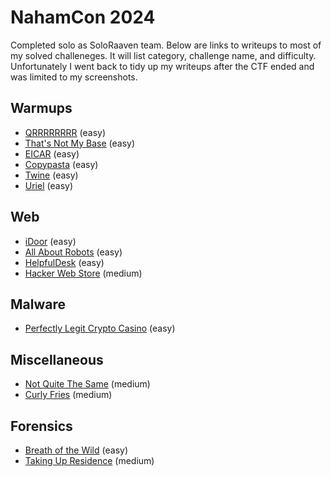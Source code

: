 # NahamCon 2024

Completed solo as SoloRaaven team. Below are links to writeups to most of my solved challeneges. It will list category, challenge name, and difficulty. Unfortunately I went back to tidy up my writeups after the CTF ended and was limited to my screenshots.

## Warmups
- [QRRRRRRRR](./QRRRRRRRR_easy.md) (easy)
- [That's Not My Base](./thats%20not%20my%20base_easy.md) (easy)
- [EICAR](./eicar_easy.md) (easy)
- [Copypasta](./copypasta_easy.md) (easy)
- [Twine](./twine_easy.md) (easy)
- [Uriel](./uriel_easy.md) (easy)

## Web
- [iDoor](./idoor_web_easy.md) (easy)
- [All About Robots](./all%20about%20the%20robots_web%20_easy.md) (easy)
- [HelpfulDesk](./helpfuldesk_web_easy.md) (easy)
- [Hacker Web Store](./hack%20web%20store_web_medium.md) (medium)

## Malware
- [Perfectly Legit Crypto Casino](./Perfectly%20Legit%20Crypto%20Casino_malware_easy.md) (easy)

## Miscellaneous
- [Not Quite The Same](./not%20quite%20the%20same_misc_med.md) (medium)
- [Curly Fries](./curly%20fries_misc_medium.md) (medium)

## Forensics
- [Breath of the Wild](./breath%20of%20the%20wild_forensics_easy.md) (easy)
- [Taking Up Residence](./taking%20up%20residence_forensics_medium.md) (medium)